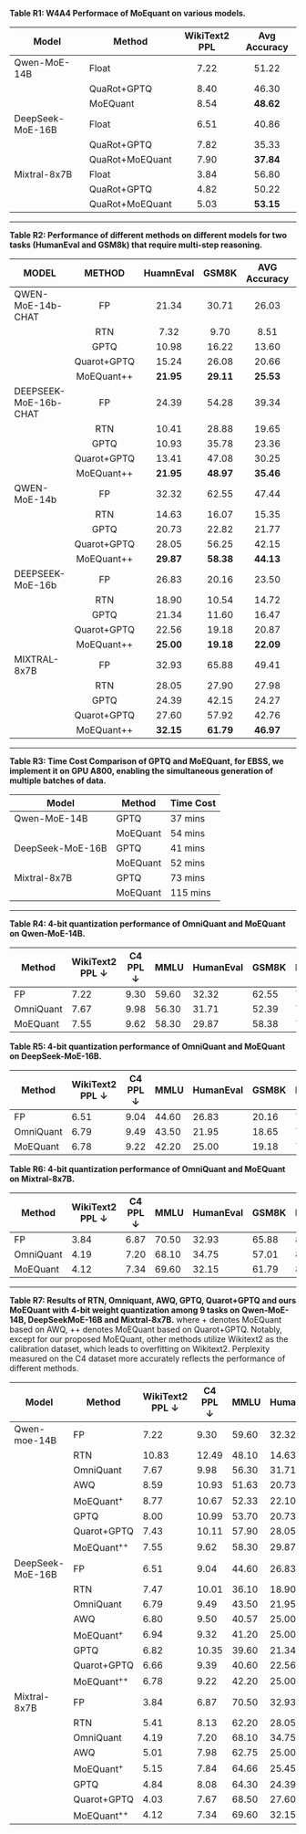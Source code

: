 **Table R1: W4A4 Performace of MoEquant on various models.**

| Model            | Method          | WikiText2 PPL | Avg Accuracy |
| ---------------- | --------------- | :-----------: | :----------: |
| Qwen-MoE-14B     | Float           |    7.22       |     51.22    |
|                  | QuaRot+GPTQ     |    8.40       |     46.30    |
|                  | MoEQuant        |    8.54       |     **48.62**    |
| DeepSeek-MoE-16B | Float           |    6.51       |     40.86    |
|                  | QuaRot+GPTQ     |    7.82       |     35.33    |
|                  | QuaRot+MoEQuant |    7.90       |     **37.84**    |
| Mixtral-8x7B     | Float           |    3.84       |     56.80    |
|                  | QuaRot+GPTQ     |    4.82       |     50.22    |
|                  | QuaRot+MoEQuant |    5.03       |     **53.15**    |

---

**Table R2: Performance of different methods on different models for two tasks (HumanEval and GSM8k) that require multi-step reasoning.**

| MODEL                 |   METHOD    | HuamnEval |   GSM8K   | AVG Accuracy |  Gain  |
| --------------------- | :---------: | :-------: | :-------: | :----------: | :----: |
| QWEN-MoE-14b-CHAT     |     FP      |   21.34   |   30.71   |    26.03     |   -    |
|                       |     RTN     |   7.32    |   9.70    |     8.51     |   -    |
|                       |    GPTQ     |   10.98   |   16.22   |    13.60     |   -    |
|                       | Quarot+GPTQ |   15.24   |   26.08   |    20.66     |   -    |
|                       | MoEQuant++  | **21.95** | **29.11** |  **25.53**   | 23.57% |
| DEEPSEEK-MoE-16b-CHAT |     FP      |   24.39   |   54.28   |    39.34     |   -    |
|                       |     RTN     |   10.41   |   28.88   |    19.65     |   -    |
|                       |    GPTQ     |   10.93   |   35.78   |    23.36     |   -    |
|                       | Quarot+GPTQ |   13.41   |   47.08   |    30.25     |   -    |
|                       | MoEQuant++  | **21.95** | **48.97** |  **35.46**   | 17.22% |
| QWEN-MoE-14b          |     FP      |   32.32   |   62.55   |    47.44     |   -    |
|                       |     RTN     |   14.63   |   16.07   |    15.35     |   -    |
|                       |    GPTQ     |   20.73   |   22.82   |    21.77     |   -    |
|                       | Quarot+GPTQ |   28.05   |   56.25   |    42.15     |   -    |
|                       | MoEQuant++  | **29.87** | **58.38** |  **44.13**   | 4.69%  |
| DEEPSEEK-MoE-16b      |     FP      |   26.83   |   20.16   |    23.50     |   -    |
|                       |     RTN     |   18.90   |   10.54   |    14.72     |   -    |
|                       |    GPTQ     |   21.34   |   11.60   |    16.47     |   -    |
|                       | Quarot+GPTQ |   22.56   |   19.18   |    20.87     |   -    |
|                       | MoEQuant++  | **25.00** | **19.18** |  **22.09**   | 5.85%  |
| MIXTRAL-8x7B          |     FP      |   32.93   |   65.88   |    49.41     |   -    |
|                       |     RTN     |   28.05   |   27.90   |    27.98     |   -    |
|                       |    GPTQ     |   24.39   |   42.15   |    24.27     |        |
|                       | Quarot+GPTQ |   27.60   |   57.92   |    42.76     |   -    |
|                       | MoEQuant++  | **32.15** | **61.79** |  **46.97**   | 9.84%  |

---

**Table R3: Time Cost Comparison of GPTQ and MoEQuant, for EBSS, we implement it on GPU A800, enabling the simultaneous generation of multiple batches of data.**

| Model            | Method   | Time Cost |
| ---------------- | -------- | --------- |
| Qwen-MoE-14B     | GPTQ     |   37 mins  |
|                  | MoEQuant |   54 mins  |
| DeepSeek-MoE-16B | GPTQ     |   41 mins  |
|                  | MoEQuant |   52 mins  | 
| Mixtral-8x7B     | GPTQ     |   73 mins  |
|                  | MoEQuant |   115 mins  |

---

**Table R4: 4-bit quantization performance of OmniQuant and MoEQuant on Qwen-MoE-14B.**

| Method    | WikiText2 PPL ↓ | C4 PPL ↓ | MMLU | HumanEval | GSM8K | BoolQ | Hellaswag | OpenBookQA | MathQA | AVG Accuracy |
| --------- | --------------- | -------- | ---- | --------- | ----- | ----- | --------- | ---------- | ------ | ------------ |
| FP        |    7.22         |  9.30    | 59.60| 32.32     | 62.55 |79.82  | 57.96     |  30.40     | 35.77  |   51.20      |
| OmniQuant |    7.67         |  9.98    | 56.30| 31.71     | 52.39 |78.20  | 56.58     | 29.40      | 33.63  |   48.31      |
| MoEQuant  |    7.55         |  9.62    | 58.30| 29.87     | 58.38 |78.04  | 56.87     | 30.20      | 35.50  |   **49.59**      |


**Table R5: 4-bit quantization performance of OmniQuant and MoEQuant on DeepSeek-MoE-16B.**

| Method    | WikiText2 PPL ↓ | C4 PPL ↓ | MMLU | HumanEval | GSM8K | BoolQ | Hellaswag | OpenBookQA | MathQA | AVG Accuracy |
| --------- | --------------- | -------- | ---- | --------- | ----- | ----- | --------- | ---------- | ------ | ------------ |
| FP        |     6.51        |   9.04   | 44.60|  26.83    | 20.16 | 72.72 | 58.06     |   32.20    | 31.49  |   40.86      |
| OmniQuant |     6.79        |   9.49   | 43.50|  21.95    | 18.65 | 73.82 | 56.67     |   32.40    | 31.02  |   39.72      |
| MoEQuant  |     6.78        |   9.22   | 42.20|  25.00    | 19.18 | 73.49 | 57.20     |   31.40    | 31.66  |   **40.01**      |

**Table R6: 4-bit quantization performance of OmniQuant and MoEQuant on Mixtral-8x7B.**

| Method    | WikiText2 PPL ↓ | C4 PPL ↓ | MMLU | HumanEval | GSM8K | BoolQ | Hellaswag | OpenBookQA | MathQA | AVG Accuracy |
| --------- | --------------- | -------- | ---- | --------- | ----- | ----- | --------- | ---------- | ------ | ------------ |
| FP        |    3.84         |  6.87    | 70.50|  32.93    |  65.88| 85.23 |   64.88   |  35.80     |  42.41 |   56.80      |
| OmniQuant |    4.19         |  7.20    | 68.10|  34.75    |  57.01| 84.13 |   63.03   |  33.00     |  41.91 |   54.56      |
| MoEQuant  |    4.12         |  7.34    | 69.60|  32.15    |  61.79| 84.98 |   64.05   |  33.60     |  42.95 |   **55.58**      |

---

**Table R7: Results of RTN, Omniquant, AWQ, GPTQ, Quarot+GPTQ and ours MoEQuant with 4-bit weight quantization among 9 tasks on Qwen-MoE-14B, DeepSeekMoE-16B and Mixtral-8x7B.** where + denotes MoEQuant based on AWQ, ++ denotes MoEQuant based on Quarot+GPTQ. Notably, except for our proposed MoEQuant, other methods utilize Wikitext2 as the calibration dataset, which leads to overfitting on Wikitext2. Perplexity measured on the C4 dataset more accurately reflects the performance of different methods.

| Model | Method    | WikiText2 PPL ↓ | C4 PPL ↓ | MMLU | HumanEval | GSM8K | BoolQ | Hellaswag | OpenBookQA | MathQA | AVG Accuracy |
| ----- | --------- | --------------- | -------- | ---- | --------- | ----- | ----- | --------- | ---------- | ------ | ------------ |
| Qwen-moe-14B      | FP        |    7.22         |  9.30    | 59.60| 32.32     | 62.55 |79.82  | 57.96     |  30.40     | 35.77  |   51.20      |
|      | RTN       | 10.83 | 12.49 | 48.10 | 14.63 | 16.07| 72.11 | 51.42 | 25.80 | 30.08 | 36.89 |
|      | OmniQuant |    7.67         |  9.98    | 56.30| 31.71     | 52.39 |78.20  | 56.58     | 29.40      | 33.63  |   48.31      |
|      | AWQ | 8.59 | 10.93 |51.63 | 20.73 | 36.77| 71.96 | 54.78 | 30.40 | 31.39| 42.52 |
|      | MoEQuant<sup>+</sup> | 8.77 | 10.67 | 52.33| 22.10| 42.22|74.52|54.92|30.40|33.44|44.27|
|      | GPTQ | 8.00 | 10.99 | 53.70 | 20.73 | 22.82 | 73.52 | 52.70|29.40|28.27|40.16 |
|      | Quarot+GPTQ|7.43|10.11|57.90|28.05|56.25|78.77|56.54|29.00|36.48|49.00|
|      | MoEQuant<sup>++</sup>  | 7.55 |  9.62    | 58.30| 29.87     | 58.38 |78.04  | 56.87     | 30.20      | 35.50  |   **49.59**      |
| DeepSeek-MoE-16B|  FP        |     6.51        |   9.04   | 44.60|  26.83    | 20.16 | 72.72 | 58.06     |   32.20    | 31.49  |   40.86      |
| |RTN| 7.47|10.01|36.10|18.90|10.54|70.21|55.76|30.60|28.87|35.85|
| | OmniQuant |     6.79        |   9.49   | 43.50|  21.95    | 18.65 | 73.82 | 56.67     |   32.40    | 31.02  |   39.72      |
| | AWQ|6.80|9.50|40.57|25.00|17.06|71.65|56.42|32.20|31.76|39.23|
| | MoEQuant<sup>+</sup> | 6.94|9.32|41.20|25.00|18.90|71.98|56.79|32.12|31.82|39.68|
| |GPTQ|6.82|10.35|39.60|21.34|11.60|72.14|56.05|30.60|30.35|37.38|
| |Quarot+GPTQ|6.66|9.39|40.60|22.56|19.18|72.17|57.03|30.60|30.95|39.01|
| | MoEQuant<sup>++</sup>  |     6.78        |   9.22   | 42.20|  25.00    | 19.18 | 73.49 | 57.20     |   31.40    | 31.66  |   **40.01**      |
|Mixtral-8x7B| FP        |    3.84         |  6.87    | 70.50|  32.93    |  65.88| 85.23 |   64.88   |  35.80     |  42.41 |   56.80      |
| | RTN|5.41|8.13|62.20|28.05|27.90|80.85|61.73|32.20|37.35|47.18|
| | OmniQuant |    4.19         |  7.20    | 68.10|  34.75    |  57.01| 84.13 |   63.03   |  33.00     |  41.91 |   54.56      |
| |AWQ|5.01|7.98|62.75|25.00|38.67|79.97|62.11|33.60|38.43|48.64|
| |MoEQuant<sup>+</sup>| 5.15|7.84|64.66|25.45|50.66|81.03|62.73|34.00|39.77|51.19|
| | GPTQ|4.84|8.08|64.30|24.39|42.15|83.03|58.50|32.00|37.52|48.84|
| | Quarot+GPTQ|4.03|7.67|68.50|27.60|57.92|84.22|64.08|30.60|41.07|53.42|
| | MoEQuant<sup>++</sup>  |    4.12         |  7.34    | 69.60|  32.15    |  61.79| 84.98 |   64.05   |  33.60     |  42.95 |   **55.58**      |